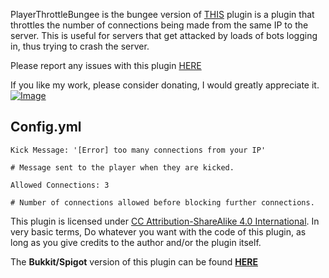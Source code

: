 PlayerThrottleBungee is the bungee version of [THIS](http://www.spigotmc.org/resources/playerthrottlebukkit.1472/) plugin is a plugin that throttles the number of connections being made from the same IP to the server. This is useful for servers that get attacked by loads of bots logging in, thus trying to crash the server.

Please report any issues with this plugin [HERE](https://github.com/vik1395/PlayerThrottleBungee-Minecraft/issues)

If you like my work, please consider donating, I would greatly appreciate it. [![Image](https://www.paypalobjects.com/en_US/i/btn/btn_donate_LG.gif)](https://www.paypal.com/cgi-bin/webscr?cmd=_donations&business=vik1395lp%40gmail%2ecom&lc=US&item_name=Spigot%20Plugins&item_number=LegitPlay%2enet%20Plugin%20Dev&no_note=0&currency_code=USD&bn=PP%2dDonationsBF%3abtn_donateCC_LG%2egif%3aNonHostedGuest)

**Config.yml**
-------------
    Kick Message: '[Error] too many connections from your IP'
    
    # Message sent to the player when they are kicked.
    
    Allowed Connections: 3
    
    # Number of connections allowed before blocking further connections.

This plugin is licensed under [CC Attribution-ShareAlike 4.0 International](http://creativecommons.org/licenses/by-nc-sa/4.0/deed.en_US). In very basic terms, Do whatever you want with the code of this plugin, as long as you give credits to the author and/or the plugin itself.

The **Bukkit/Spigot** version of this plugin can be found **[HERE](http://www.spigotmc.org/resources/playerthrottlebukkit.1472/)**
